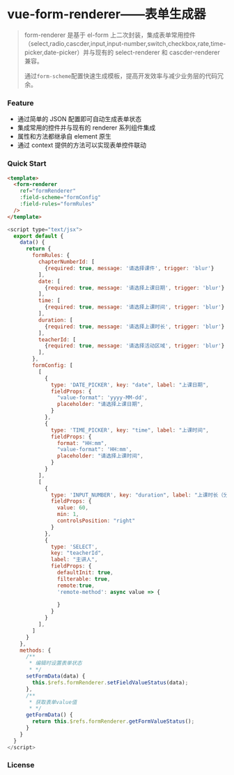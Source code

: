 # vue-form-renderer——表单生成器
> form-renderer 是基于 el-form 上二次封装，集成表单常用控件（select,radio,cascder,input,input-number,switch,checkbox,rate,time-picker,date-picker）并与现有的 select-renderer 和 cascder-renderer 兼容。
>
> 通过`form-scheme`配置快速生成模板，提高开发效率与减少业务层的代码冗余。

### Feature

- 通过简单的 JSON 配置即可自动生成表单状态
- 集成常用的控件并与现有的 renderer 系列组件集成
- 属性和方法都继承自 element 原生
- 通过 context 提供的方法可以实现表单控件联动

### Quick Start
```html
<template>
  <form-renderer
    ref="formRenderer"
    :field-scheme="formConfig"
    :field-rules="formRules"
  />
</template>
```
```javascript
<script type="text/jsx">
  export default {
    data() {
      return {
        formRules: {
          chapterNumberId: [
            {required: true, message: '请选择课件', trigger: 'blur'}
          ],
          date: [
            {required: true, message: '请选择上课日期', trigger: 'blur'}
          ],
          time: [
            {required: true, message: '请选择上课时间', trigger: 'blur'}
          ],
          duration: [
            {required: true, message: '请选择上课时长', trigger: 'blur'}
          ],
          teacherId: [
            {required: true, message: '请选择活动区域', trigger: 'blur'}
          ],
        },
        formConfig: [
          [
            {
              type: 'DATE_PICKER', key: "date", label: "上课日期",
              fieldProps: {
                "value-format": 'yyyy-MM-dd',
                placeholder: "请选择上课日期",
              }
            },
            {
              type: 'TIME_PICKER', key: "time", label: "上课时间",
              fieldProps: {
                format: "HH:mm",
                "value-format": 'HH:mm',
                placeholder: "请选择上课时间",
              }
            }
          ],
          [
            {
              type: 'INPUT_NUMBER', key: "duration", label: "上课时长（分钟）",
              fieldProps: {
                value: 60,
                min: 1,
                controlsPosition: "right"
              }
            },
            {
              type: 'SELECT',
              key: "teacherId",
              label: "主讲人",
              fieldProps: {
                defaultInit: true,
                filterable: true,
                remote:true,
                'remote-method': async value => {
                  
                }
              }
            }
          ],
        ]
      }
    },
    methods: {
      /**
       * 编辑时设置表单状态
       * */
      setFormData(data) {
        this.$refs.formRenderer.setFieldValueStatus(data);
      },
      /**
       * 获取表单value值
       * */
      getFormData() {
        return this.$refs.formRenderer.getFormValueStatus();
      }
    }
  }
</script>
```


### License
